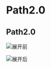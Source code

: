 Path2.0
=======

Path2.0
-------

![展开前](http:github.com/Path2.0/raw/mater/1.jpg)

![展开后](http:github.com/Path2.0/raw/mater/2.jpg)

